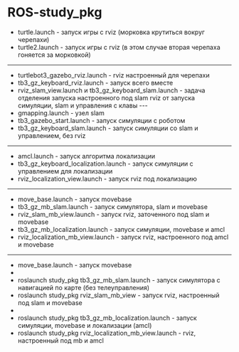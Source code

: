# ROS-study_pkg

* turtle.launch - запуск игры с rviz (морковка крутиться вокруг черепахи)
* turtle2.launch - запуск игры с rviz (в этом случае вторая черепаха гоняется за морковкой)
---
* turtlebot3_gazebo_rviz.launch - rviz настроенный для черепахи  
* tb3_gz_keyboard_rviz.launch - запуск всего вместе  
* rviz_slam_view.launch и tb3_gz_keyboard_slam.launch - задача отделения запуска настроенного под slam rviz от запуска симуляции, slam и управления с клавы  ---
* gmapping.launch - узел slam  
* tb3_gazebo_start.launch - запуск симуляции с роботом  
* tb3_gz_keyboard_slam.launch - запуск симуляции со slam и управлением, без rviz  
---
* amcl.launch - запуск алгоритма локализации  
* tb3_gz_keyboard_localization.launch - запуск симуляции с управлением для локализации  
* rviz_localization_view.launch - запуск rviz под локализацию  
---
* move_base.launch - запуск movebase  
* tb3_gz_mb_slam.launch - запуск симулятора, slam и movebase  
* rviz_slam_mb_view.launch - запуск rviz, заточенного под slam и movebase  
* tb3_gz_mb_localization.launch - запуск симуляции, movebase и amcl  
* rviz_localization_mb_view.launch - запуск rviz, настроенного под amcl и movebase  
---
* move_base.launch - запуск movebase  
*   
* roslaunch study_pkg tb3_gz_mb_slam.launch - запуск симулятора с навигацией по карте (без телеуправления)  
* roslaunch study_pkg rviz_slam_mb_view - запуск rviz, настроенный под slam и movebase  
*   
* roslaunch study_pkg tb3_gz_mb_localization.launch - запуск симуляции, movebase и локализации (amcl)  
* roslaunch study_pkg rviz_localization_mb_view.launch - rviz, настроенный под mb и amcl  
